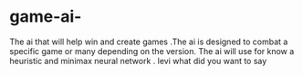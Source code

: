 # game-ai-
The ai that will help win and create games .The ai is designed to combat a specific game or many depending on the version.
The ai will use for know a heuristic and minimax neural network .
levi what did you want to say 

